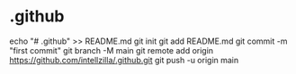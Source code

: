 # .github

echo "# .github" >> README.md
git init
git add README.md
git commit -m "first commit"
git branch -M main
git remote add origin https://github.com/intellzilla/.github.git
git push -u origin main

